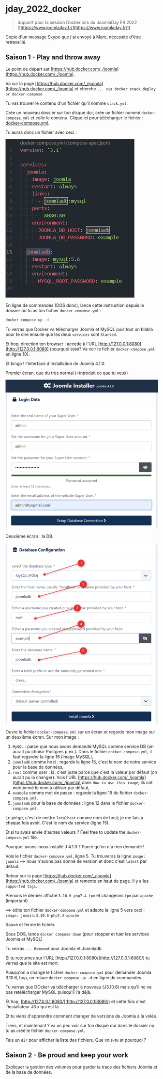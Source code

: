 # jday_2022_docker

>Support pour la session Docker lors du JoomlaDay FR 2022 ([https://www.joomladay.fr/](https://www.joomladay.fr/))


Copie d'un message Skype que j'ai envoyé à Marc; nécessite d'être retravaillé.

## Saison 1 - Play and throw away

Le point de départ est [https://hub.docker.com/_/joomla](https://hub.docker.com/_/joomla).

Va sur la page [https://hub.docker.com/_/joomla](https://hub.docker.com/_/joomla) et cherche `... via docker stack deploy or docker-compose`

Tu vas trouver le contenu d'un fichier qu'il nomme `stack.yml`.

Crée un nouveau dossier sur ton disque dur, crée un fichier nommé `docker-compose.yml` et colle le contenu. Clique ici pour télécharger le fichier : [docker-compose.yml](./files/docker-compose.yml).

Tu auras donc un fichier avec ceci : 

![docker-compose.yml](./images/docker-compose.png)

En ligne de commandes (DOS donc), lance cette instruction depuis le dossier où tu as ton fichier `docker-compose.yml` :

```bash
docker compose up -d
```

Tu verras que Docker va télécharger Joomla et MySQL puis tout un blabla pour te dire ensuite que les deux `services` sont `Started`.

Et hop, direction ton browser : accède à l'URL [http://127.0.0.1:8080](http://127.0.0.1:8080) (pourquoi `8080`? Va voir le fichier `docker-compose.yml` en ligne 10).

Et bingo ! l'interface d'installation de Joomla 4.1.0.

Premier écran, que du très normal (=introduit ce que tu veux)

![Premier écran de l'installateur de Joomla](./images/installation_joomla_ecran_1.png)

Deuxième écran : la DB. 

![Second écran de l'installateur de Joomla](./images/installation_joomla_ecran_2.png)

Ouvre le fichier `docker-compose.yml` sur un écran et regarde mon image sur un deuxième écran. Sur mon image : 

1. `MySQL` : parce que nous avons demandé MySQL comme service DB (on aurait pu choisir Postgres p.ex.). Dans le fichier `docker-compose.yml`, il faut regarder la ligne 16 (image MySQL),
2. `joomladb` comme host : regarde la ligne 15, c'est le nom de notre service pour la base de données,
3. `root` comme user : là, c'est juste parce que c'est la valeur par défaut (on aurait pu la changer). Vois l'URL [https://hub.docker.com/_/joomla](https://hub.docker.com/_/joomla) dans `How to use this image`; ils ont mentionné le nom à utiliser par défaut,
4. `example` comme mot de passe : regarde la ligne 19 du fichier `docker-compose.yml`,
5. `joomladb` pour la base de données : ligne 12 dans le fichier `docker-compose.yml`.

Le piège, c'est de mettre `localhost` comme nom de host; je me fais à chaque fois avoir.  C'est le nom du service (ligne 15).

Et si tu avais envie d'autres valeurs ? Feel free to update the `docker-compose.yml` file.

Pourquoi avons-nous installé J 4.1.0 ? Parce qu'on n'a rien demandé !

Vois le fichier `docker-compose.yml`, ligne 5. Tu trouveras la ligne `image: joomla` ==> nous n'avons pas donné de version et donc c'est `latest` par défaut.

Retour sur la page [https://hub.docker.com/_/joomla](https://hub.docker.com/_/joomla) et remonte en haut de page. Il y a les `supported tags`.

Prenons le dernier affiché `3.10.6-php7.4-fpm` et changeons `fpm` par `apache` (important)

==> édite ton fichier `docker-compose.yml` et adapte la ligne 5 vers ceci : `image: joomla:3.10.6-php7.4-apache`

Sauve et ferme le fichier.

Sous DOS, lance `docker compose down` (pour stopper et tuer les services Joomla et MySQL)

Tu verras `... Removed` pour Joomla et Joomladb

Si tu retournes sur l'URL [http://127.0.0.1:8080/](http://127.0.0.1:8080/) tu verras que le site est mort.

Puisqu'on a changé le fichier `docker-compose.yml` pour demander Joomla 3.10.6, hop, on relace `docker compose up -d` en ligne de commandes.

Tu verras que DOcker va télécharger à nouveau (J3.10.6) mais qu'il ne va pas retélécharger MySQL puisqu'il l'a déjà.

Et hop, [http://127.0.0.1:8080/](http://127.0.0.1:8080/) et cette fois c'est l'installateur J3.x qui est là.

Et tu viens d'apprendre comment changer de versions de Joomla à la volée.

Tiens, et maintenant ? va un peu voir sur ton disque dur dans le dossier où tu as créé le fichier `docker-compose.yml`.

Fais un `dir` pour afficher la liste des fichiers. Que vois-tu et pourquoi ? 

## Saison 2 - Be proud and keep your work

Expliquer la gestion des volumes pour garder la trace des fichiers Joomla et de la base de données.
